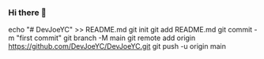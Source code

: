 ### Hi there 👋

<!--
**DevJoeYC/DevJoeYC** is a ✨ _special_ ✨ repository because its `README.md` (this file) appears on your GitHub profile.

Here are some ideas to get you started:

- 🔭 I’m currently working on ...
- 🌱 I’m currently learning ...
- 👯 I’m looking to collaborate on ...
- 🤔 I’m looking for help with ...
- 💬 Ask me about ...
- 📫 How to reach me: ...
- 😄 Pronouns: ...
- ⚡ Fun fact: ...
-->

echo "# DevJoeYC" >> README.md
git init
git add README.md
git commit -m "first commit"
git branch -M main
git remote add origin https://github.com/DevJoeYC/DevJoeYC.git
git push -u origin main
